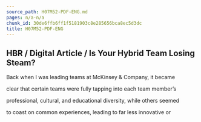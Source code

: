 ```yaml
---
source_path: H07M52-PDF-ENG.md
pages: n/a-n/a
chunk_id: 30de6ffb6ff1f5181903c8e285656bca8ec5d3dc
title: H07M52-PDF-ENG
---
```

## HBR / Digital Article / Is Your Hybrid Team Losing Steam?

Back when I was leading teams at McKinsey & Company, it became

clear that certain teams were fully tapping into each team member’s

professional, cultural, and educational diversity, while others seemed

to coast on common experiences, leading to far less innovative or
